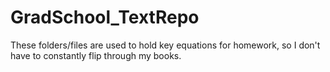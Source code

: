 # GradSchool_TextRepo
These folders/files are used to hold key equations for homework, so I don't have to constantly flip through my books.

